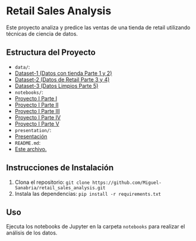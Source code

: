 # Retail Sales Analysis

Este proyecto analiza y predice las ventas de una tienda de retail utilizando técnicas de ciencia de datos.

## Estructura del Proyecto

- `data/`:
- [Dataset-1 (Datos con tienda Parte 1 y 2)](https://github.com/Miguel-Sanabria/retail_sales_analysis/blob/development/Dataset/Datos_tienda.csv)
- [Dataset-2 (Datos de Retail Parte 3 y 4)](https://github.com/Miguel-Sanabria/retail_sales_analysis/blob/development/Dataset/retail_sales_dataset.csv)
- [Dataset-3 (Datos Limpios Parte 5)](https://github.com/Miguel-Sanabria/retail_sales_analysis/blob/proyecto_retail/retail_sales_ds_limpio.csv)
- `notebooks/`:
- [Proyecto I Parte I](https://github.com/Miguel-Sanabria/retail_sales_analysis/blob/proyecto_retail/10_Predicci%C3%B3n_Ventas_Parte_1_(Proyecto_I_Core).ipynb)
- [Proyecto I Parte II](https://github.com/Miguel-Sanabria/retail_sales_analysis/blob/proyecto_retail/6_Predicci%C3%B3n_Ventas_Parte_2_(Proyecto_I_Core).ipynb)
- [Proyecto I Parte III](https://github.com/Miguel-Sanabria/retail_sales_analysis/blob/proyecto_retail/5_Predicci%C3%B3n_Ventas_Parte_3_(Proyecto_I_Core).ipynb)
- [Proyecto I Parte IV](https://github.com/Miguel-Sanabria/retail_sales_analysis/blob/proyecto_retail/5_Predicci%C3%B3n_Ventas_Parte_4_(Proyecto_I_Core).ipynb)
- [Proyecto I Parte V](https://github.com/Miguel-Sanabria/retail_sales_analysis/blob/proyecto_retail/13_Predicci%C3%B3n_Ventas_Parte_5_(Proyecto_I_Core).ipynb)
- `presentation/`:
- [Presentación](https://github.com/Miguel-Sanabria/retail_sales_analysis/blob/proyecto_retail/14-Presentaci%C3%B3n%20de%20trabajo.pptx)
- `README.md`:
- [Este archivo.](https://github.com/Miguel-Sanabria/retail_sales_analysis/edit/proyecto_retail/README.md)

## Instrucciones de Instalación

1. Clona el repositorio: `git clone https://github.com/Miguel-Sanabria/retail_sales_analysis.git`
2. Instala las dependencias: `pip install -r requirements.txt`

## Uso

Ejecuta los notebooks de Jupyter en la carpeta `notebooks` para realizar el análisis de los datos.
